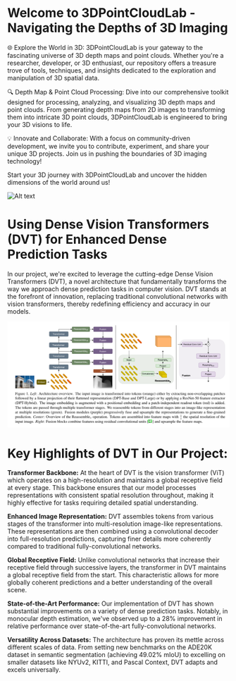 # Welcome to 3DPointCloudLab - Navigating the Depths of 3D Imaging

🌐 Explore the World in 3D: 3DPointCloudLab is your gateway to the fascinating universe of 3D depth maps and point clouds. Whether you're a researcher, developer, or 3D enthusiast, our repository offers a treasure trove of tools, techniques, and insights dedicated to the exploration and manipulation of 3D spatial data.

🔍 Depth Map & Point Cloud Processing: Dive into our comprehensive toolkit designed for processing, analyzing, and visualizing 3D depth maps and point clouds. From generating depth maps from 2D images to transforming them into intricate 3D point clouds, 3DPointCloudLab is engineered to bring your 3D visions to life.

💡 Innovate and Collaborate: With a focus on community-driven development, we invite you to contribute, experiment, and share your unique 3D projects. Join us in pushing the boundaries of 3D imaging technology!

Start your 3D journey with 3DPointCloudLab and uncover the hidden dimensions of the world around us!

![Alt text](Images/Results-3d.png)

# Using Dense Vision Transformers (DVT) for Enhanced Dense Prediction Tasks
In our project, we're excited to leverage the cutting-edge Dense Vision Transformers (DVT), a novel architecture that fundamentally transforms the way we approach dense prediction tasks in computer vision. DVT stands at the forefront of innovation, replacing traditional convolutional networks with vision transformers, thereby redefining efficiency and accuracy in our models.

![Alt text](Images/architecture_dpt.png)

# Key Highlights of DVT in Our Project:
**Transformer Backbone:** At the heart of DVT is the vision transformer (ViT) which operates on a high-resolution and maintains a global receptive field at every stage. This backbone ensures that our model processes representations with consistent spatial resolution throughout, making it highly effective for tasks requiring detailed spatial understanding.

**Enhanced Image Representation:** DVT assembles tokens from various stages of the transformer into multi-resolution image-like representations. These representations are then combined using a convolutional decoder into full-resolution predictions, capturing finer details more coherently compared to traditional fully-convolutional networks.

**Global Receptive Field:** Unlike convolutional networks that increase their receptive field through successive layers, the transformer in DVT maintains a global receptive field from the start. This characteristic allows for more globally coherent predictions and a better understanding of the overall scene.

**State-of-the-Art Performance:** Our implementation of DVT has shown substantial improvements on a variety of dense prediction tasks. Notably, in monocular depth estimation, we've observed up to a 28% improvement in relative performance over state-of-the-art fully-convolutional networks.

**Versatility Across Datasets:** The architecture has proven its mettle across different scales of data. From setting new benchmarks on the ADE20K dataset in semantic segmentation (achieving 49.02% mIoU) to excelling on smaller datasets like NYUv2, KITTI, and Pascal Context, DVT adapts and excels universally.




